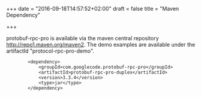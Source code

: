 +++
date = "2016-09-18T14:57:52+02:00"
draft = false
title = "Maven Dependency"

+++

protobuf-rpc-pro is available via the maven central repository http://repo1.maven.org/maven2. The demo examples are available under the artifactId "protocol-rpc-pro-demo".

```
		<dependency>
			<groupId>com.googlecode.protobuf-rpc-pro</groupId>
			<artifactId>protobuf-rpc-pro-duplex</artifactId>
			<version>3.3.4</version>
			<type>jar</type>
		</dependency>
```